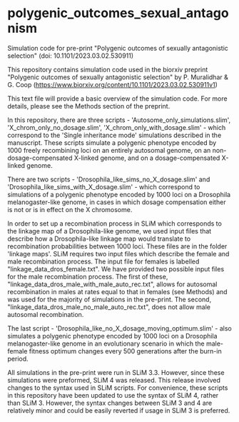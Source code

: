 # polygenic_outcomes_sexual_antagonism
Simulation code for pre-print "Polygenic outcomes of sexually antagonistic selection" (doi: 10.1101/2023.03.02.530911)

This repository contains simulation code used in the biorxiv preprint "Polygenic outcomes of sexually antagonistic selection" by P. Muralidhar & G. Coop (https://www.biorxiv.org/content/10.1101/2023.03.02.530911v1)

This text file will provide a basic overview of the simulation code. For more details, please see the Methods section of the preprint. 

In this repository, there are three scripts - 'Autosome_only_simulations.slim', 'X_chrom_only_no_dosage.slim', 'X_chrom_only_with_dosage.slim' - which correspond to the 'Single inheritance mode' simulations described in the manuscript. These scripts simulate a polygenic phenotype encoded by 1000 freely recombining loci on an entirely autosomal genome, on an non-dosage-compensated X-linked genome, and on a dosage-compensated X-linked genome.

There are two scripts - 'Drosophila_like_sims_no_X_dosage.slim' and 'Drosophila_like_sims_with_X_dosage.slim' - which correspond to simulations of a polygenic phenotype encoded by 1000 loci on a Drosophila melanogaster-like genome, in cases in which dosage compensation either is not or is in effect on the X chromosome. 

In order to set up a recombination process in SLiM which corresponds to the linkage map of a Drosophila-like genome, we used input files that describe how a Drosophila-like linkage map would translate to recombination probabilities between 1000 loci. These files are in the folder 'linkage maps'. SLiM requires two input files which describe the female and male recombination process. The input file for females is labelled "linkage_data_dros_female.txt". We have provided two possible input files for the male recombination process. The first of these, "linkage_data_dros_male_with_male_auto_rec.txt", allows for autosomal recombination in males at rates equal to that in females (see Methods) and was used for the majority of simulations in the pre-print. The second, "linkage_data_dros_male_no_male_auto_rec.txt", does not allow male autosomal recombination. 

The last script - 'Drosophila_like_no_X_dosage_moving_optimum.slim' - also simulates a polygenic phenotype encoded by 1000 loci on a Drosophila melanogaster-like genome in an evolutionary scenario in which the male-female fitness optimum changes every 500 generations after the burn-in period. 

All simulations in the pre-print were run in SLiM 3.3. However, since these simulations were preformed, SLiM 4 was released. This release involved changes to the syntax used in SLiM scripts. For convenience, these scripts in this repository have been updated to use the syntax of SLiM 4, rather than SLiM 3. However, the syntax changes between SLiM 3 and 4 are relatively minor and could be easily reverted if usage in SLiM 3 is preferred. 

